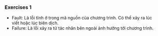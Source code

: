 ### Exercises 1

- Fault: Là lỗi tĩnh ở trong mã nguồn của chương trình. Có thể xảy ra lúc viết hoặc lúc biên dịch.
- Failure: Là lỗi xảy ra từ tác nhân bên ngoài ảnh hưởng tới chương trình.
